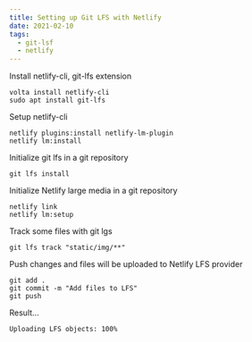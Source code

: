 ```yaml
---
title: Setting up Git LFS with Netlify
date: 2021-02-10
tags:
  - git-lsf
  - netlify
---
```


Install netlify-cli, git-lfs extension

```
volta install netlify-cli
sudo apt install git-lfs
```

Setup netlify-cli

```
netlify plugins:install netlify-lm-plugin
netlify lm:install
```

Initialize git lfs in a git repository

```
git lfs install
```

Initialize Netlify large media in a git repository

```
netlify link
netlify lm:setup
```

Track some files with git lgs

```
git lfs track "static/img/**"
```

Push changes and files will be uploaded to Netlify LFS provider

```
git add .
git commit -m "Add files to LFS"
git push
```

Result...

```
Uploading LFS objects: 100%
```
